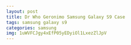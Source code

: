 ```yaml
---
layout: post
title: Dr Who Geronimo Samsung Galaxy S9 Case
tags: samsung galaxy s9
categories: samsung
img: 1uWVFCJgy4xEfP05yEDyiOl1LxezZlJpV
---
```

